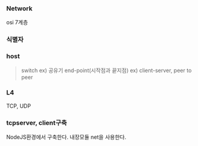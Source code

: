 ### Network
osi 7계층

### 식별자


### host
> switch
ex) 공유기
>end-point(시작점과 끝지점)
ex) client-server, peer to peer


### L4
TCP, UDP


### tcpserver, client구축
NodeJS환경에서 구축한다.
내장모듈 net을 사용한다.